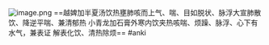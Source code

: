 ![image.png](https://picgo18719498306.oss-cn-guangzhou.aliyuncs.com/20250307135523981.png)
==越婢加半夏汤饮热壅肺咳而上气、喘、目如脱状、脉浮大宣肺散饮、降逆平喘、兼清郁热
小青龙加石膏外寒内饮夹热咳喘、烦躁、脉浮、心下有水气，兼表证 解表化饮、清热除烦==
#anki